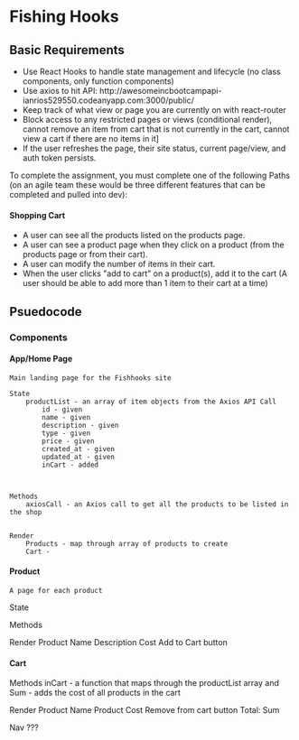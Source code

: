 # Fishing Hooks

## Basic Requirements

<ul>
<li>Use React Hooks to handle state management and lifecycle (no class components, only function components)</li>
<li>Use axios to hit API: http://awesomeincbootcampapi-ianrios529550.codeanyapp.com:3000/public/</li>
<li>Keep track of what view or page you are currently on with react-router</li>
<li>Block access to any restricted pages or views (conditional render), cannot remove an item from cart that is not currently in the cart, cannot view a cart if there are no items in it]</li>
<li>If the user refreshes the page, their site status, current page/view, and auth token persists.</li>
</ul>
To complete the assignment, you must complete one of the following Paths (on an agile team these would be three different features that can be completed and pulled into dev):

#### Shopping Cart
<ul>
<li>A user can see all the products listed on the products page.</li>
<li>A user can see a product page when they click on a product (from the products page or from their cart).</li>
<li>A user can modify the number of items in their cart.</li>
<li>When the user clicks "add to cart" on a product(s), add it to the cart (A user should be able to add more than 1 item to their cart at a time)</li>
</ul>


## Psuedocode

### Components

#### App/Home Page
    Main landing page for the Fishhooks site

    State
        productList - an array of item objects from the Axios API Call
            id - given
            name - given
            description - given
            type - given
            price - given
            created_at - given
            updated_at - given
            inCart - added



    Methods
        axiosCall - an Axios call to get all the products to be listed in the shop


    Render
        Products - map through array of products to create
        Cart - 


#### Product
    A page for each product

State



Methods



Render
Product Name
Description
Cost
Add to Cart button



#### Cart

Methods
inCart - a function that maps through the productList array and 
Sum - adds the cost of all products in the cart


Render
Product Name
Product Cost
Remove from cart button
Total: Sum



Nav ???
